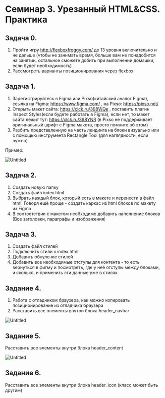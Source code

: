 # Семинар 3. Урезанный HTML&CSS. Практика

## Задача 0.

1. Пройти игру http://flexboxfroggy.com/ до 13 уровня включительно и не дальше (чтобы не занимать время, больше вам не понадобится на занятии, остальное сможете добить при выполнении домашки, если будет необходимость)
2. Рассмотреть варианты позиционирования через flexbox

## Задача 1.

1. Зарегистрируйтесь в Figma или Pixso(китайский аналог Figma), ссылка на Figma:
https://www.figma.com/ , на Pixso: https://pixso.net/
2. Открыть макет сайта: https://clck.ru/398WQe , поставить плагин Inspect Styles(если будете работать в Figma), если нет, то макет сайта лежит тут: https://clck.ru/398YNR (в Pixso не поддерживает оригинальный шрифт с Figma макета, просто помните об этом)
3. Разбить представленную на часть лендинга на блоки визуально или с помощью инструмента Rectangle Tool (для наглядности, если нужно)

Пример:

![Untitled](https://prod-files-secure.s3.us-west-2.amazonaws.com/57b5e7d9-ab55-431e-94d0-190deab15714/d3b08ac8-077a-425f-81b3-e8125fbc3308/Untitled.png)

## Задача 2.

1. Создать новую папку
2. Создать файл index.html
3. Выбрать каждый блок, который есть в макете и перенести в файл html. Говоря ещё проще - создать каркас из html блоков по макету из Figma
4. В соответствии с макетом необходимо добавить наполнение блоков (Все заголовки, параграфы и изображения)

## Задача 3.

1. Создать файл стилей
2. Подключить стили к index.html
3. Добавить обнуление стилей
4. Добавить все необходимые отступы для контента - то есть вернуться в фигму и посмотреть, где у неё отступы между блоками, и сколько, и применить эти данные уже в стилях

## Задание 4.

1. Работа с отладчиком браузера, как можно копировать позиционирование из отладчика браузера
2. Расставить все элементы внутри блока header_navbar

![Untitled](https://prod-files-secure.s3.us-west-2.amazonaws.com/57b5e7d9-ab55-431e-94d0-190deab15714/5781a770-2556-4091-af75-25df0f7ee62c/Untitled.png)

## Задание 5.

Расставить все элементы внутри блока header_content

![Untitled](https://prod-files-secure.s3.us-west-2.amazonaws.com/57b5e7d9-ab55-431e-94d0-190deab15714/5c6c2b11-a82f-4a78-9cca-c373fb81af9c/Untitled.png)

## Задание 6.

Расставить все элементы внутри блока header_icon (класс может быть другим)